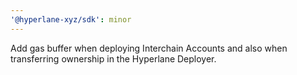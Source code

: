 ```yaml
---
'@hyperlane-xyz/sdk': minor
---
```


Add gas buffer when deploying Interchain Accounts and also when transferring ownership in the Hyperlane Deployer.
